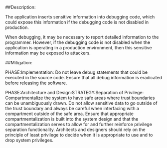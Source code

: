 ##Description:

The application inserts sensitive information into debugging code, which could expose this information if the debugging code is not disabled in production.

When debugging, it may be necessary to report detailed information to the programmer. However, if the debugging code is not disabled when the application is operating in a production environment, then this sensitive information may be exposed to attackers.

##Mitigation:


PHASE:Implementation:
Do not leave debug statements that could be executed in the source code. Ensure that all debug information is eradicated before releasing the software.

PHASE:Architecture and Design:STRATEGY:Separation of Privilege:
Compartmentalize the system to have safe areas where trust boundaries can be unambiguously drawn. Do not allow sensitive data to go outside of the trust boundary and always be careful when interfacing with a compartment outside of the safe area. Ensure that appropriate compartmentalization is built into the system design and that the compartmentalization serves to allow for and further reinforce privilege separation functionality. Architects and designers should rely on the principle of least privilege to decide when it is appropriate to use and to drop system privileges.

